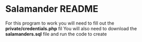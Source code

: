 # Salamander README
For this program to work you will need to fill out the **private/credentials.php** fil
You will also need to download the **salamanders.sql** file and run the code to create